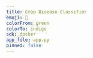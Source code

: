 ```yaml
---
title: Crop Disease Classifier
emoji: 🌿
colorFrom: green
colorTo: indigo
sdk: docker
app_file: app.py
pinned: false
---
```

